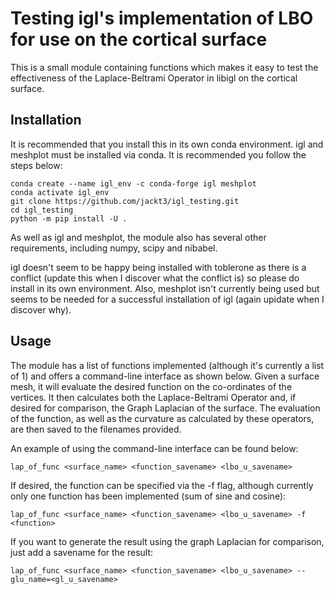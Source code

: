 # Testing igl's implementation of LBO for use on the cortical surface

This is a small module containing functions which makes it easy to test the effectiveness of the Laplace-Beltrami Operator in libigl on the cortical surface.

## Installation

It is recommended that you install this in its own conda environment. igl and meshplot must be installed via conda. It is recommended you follow the steps below:

```
conda create --name igl_env -c conda-forge igl meshplot
conda activate igl_env
git clone https://github.com/jackt3/igl_testing.git
cd igl_testing
python -m pip install -U .
```

As well as igl and meshplot, the module also has several other requirements, including numpy, scipy and nibabel.

igl doesn't seem to be happy being installed with toblerone as there is a conflict (update this when I discover what the conflict is) so please do install in its own environment. Also, meshplot isn't currently being used but seems to be needed for a successful installation of igl (again upidate when I discover why).

## Usage

The module has a list of functions implemented (although it's currently a list of 1) and offers a command-line interface as shown below. Given a surface mesh, it will evaluate the desired function on the co-ordinates of the vertices. It then calculates both the Laplace-Beltrami Operator and, if desired for comparison, the Graph Laplacian of the surface. The evaluation of the function, as well as the curvature as calculated by these operators, are then saved to the filenames provided.

An example of using the command-line interface can be found below:

```
lap_of_func <surface_name> <function_savename> <lbo_u_savename>
```

If desired, the function can be specified via the -f flag, although currently only one function has been implemented (sum of sine and cosine):

```
lap_of_func <surface_name> <function_savename> <lbo_u_savename> -f <function>
```

If you want to generate the result using the graph Laplacian for comparison, just add a savename for the result:

```
lap_of_func <surface_name> <function_savename> <lbo_u_savename> --glu_name=<gl_u_savename>
```